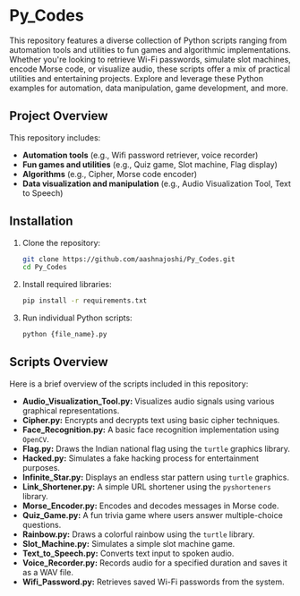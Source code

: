 # Py_Codes

This repository features a diverse collection of Python scripts ranging from automation tools and utilities to fun games and algorithmic implementations. Whether you're looking to retrieve Wi-Fi passwords, simulate slot machines, encode Morse code, or visualize audio, these scripts offer a mix of practical utilities and entertaining projects. Explore and leverage these Python examples for automation, data manipulation, game development, and more.

## Project Overview

This repository includes:
- **Automation tools** (e.g., Wifi password retriever, voice recorder)
- **Fun games and utilities** (e.g., Quiz game, Slot machine, Flag display)
- **Algorithms** (e.g., Cipher, Morse code encoder)
- **Data visualization and manipulation** (e.g., Audio Visualization Tool, Text to Speech)

## Installation

1. Clone the repository:
    ```bash
    git clone https://github.com/aashnajoshi/Py_Codes.git
    cd Py_Codes
    ```

2. Install required libraries:
    ```bash
    pip install -r requirements.txt
    ```

3. Run individual Python scripts:
    ```bash
    python {file_name}.py
    ```

## Scripts Overview

Here is a brief overview of the scripts included in this repository:

- **Audio_Visualization_Tool.py:** Visualizes audio signals using various graphical representations.
- **Cipher.py:** Encrypts and decrypts text using basic cipher techniques.
- **Face_Recognition.py:** A basic face recognition implementation using `OpenCV`.
- **Flag.py:** Draws the Indian national flag using the `turtle` graphics library.
- **Hacked.py:** Simulates a fake hacking process for entertainment purposes.
- **Infinite_Star.py:** Displays an endless star pattern using `turtle` graphics.
- **Link_Shortener.py:** A simple URL shortener using the `pyshorteners` library.
- **Morse_Encoder.py:** Encodes and decodes messages in Morse code.
- **Quiz_Game.py:** A fun trivia game where users answer multiple-choice questions.
- **Rainbow.py:** Draws a colorful rainbow using the `turtle` library.
- **Slot_Machine.py:** Simulates a simple slot machine game.
- **Text_to_Speech.py:** Converts text input to spoken audio.
- **Voice_Recorder.py:** Records audio for a specified duration and saves it as a WAV file.
- **Wifi_Password.py:** Retrieves saved Wi-Fi passwords from the system.
